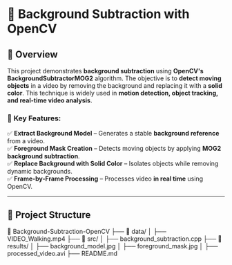 # 🎥 Background Subtraction with OpenCV  

## 📖 Overview  

This project demonstrates **background subtraction** using **OpenCV's BackgroundSubtractorMOG2** algorithm. The objective is to **detect moving objects** in a video by removing the background and replacing it with a **solid color**. This technique is widely used in **motion detection, object tracking, and real-time video analysis**.  

### 🔹 **Key Features:**  
✅ **Extract Background Model** – Generates a stable **background reference** from a video.  
✅ **Foreground Mask Creation** – Detects moving objects by applying **MOG2 background subtraction**.  
✅ **Replace Background with Solid Color** – Isolates objects while removing dynamic backgrounds.  
✅ **Frame-by-Frame Processing** – Processes video **in real time** using OpenCV.  

---

## 📂 Project Structure  

📁 Background-Subtraction-OpenCV
├── 📂 data/
│ ├── VIDEO_Walking.mp4
├── 📂 src/
│ ├── background_subtraction.cpp
├── 📂 results/
│ ├── background_model.jpg
│ ├── foreground_mask.jpg
│ ├── processed_video.avi
├── README.md


